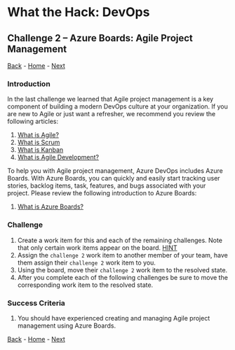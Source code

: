 # What the Hack: DevOps 

## Challenge 2 – Azure Boards: Agile Project Management
[Back](challenge01.md) - [Home](../readme.md) - [Next](challenge03.md)

### Introduction

In the last challenge we learned that Agile project management is a key component of building a modern DevOps culture at your organization. If you are new to Agile or just want a refresher, we recommend you review the following articles:

1. [What is Agile?](https://docs.microsoft.com/en-us/azure/devops/learn/agile/what-is-agile)
2. [What is Scrum](https://docs.microsoft.com/en-us/azure/devops/learn/agile/what-is-scrum)
3. [What is Kanban](https://docs.microsoft.com/en-us/azure/devops/learn/agile/what-is-kanban)
4. [What is Agile Development?](https://docs.microsoft.com/en-us/azure/devops/learn/agile/what-is-agile-development)

To help you with Agile project management, Azure DevOps includes Azure Boards. With Azure Boards, you can quickly and easily start tracking user stories, backlog items, task, features, and bugs associated with your project. Please review the following introduction to Azure Boards:

1. [What is Azure Boards?](https://docs.microsoft.com/en-us/azure/devops/boards/get-started/what-is-azure-boards)

### Challenge

1. Create a work item for this and each of the remaining challenges. Note that only certain work items appear on the board. [HINT](https://docs.microsoft.com/en-us/azure/devops/boards/work-items/about-work-items?view=azure-devops&tabs=agile-process)
2. Assign the `challenge 2` work item to another member of your team, have them assign their `challenge 2` work item to you.
3. Using the board, move their `challenge 2` work item to the resolved state. 
4. After you complete each of the following challenges be sure to move the corresponding work item to the resolved state. 

### Success Criteria

1. You should have experienced creating and managing Agile project management using Azure Boards.

[Back](challenge01.md) - [Home](../readme.md) - [Next](challenge03.md)
